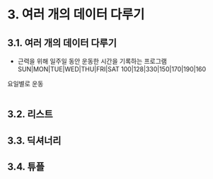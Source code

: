 # 3. 여러 개의 데이터 다루기
## 3.1. 여러 개의 데이터 다루기
- 근력을 위해 일주일 동안 운동한 시간을 기록하는 프로그램
SUN|MON|TUE|WED|THU|FRI|SAT
100|128|330|150|170|190|160

요일별로 운동
~~~
~~~

## 3.2. 리스트
## 3.3. 딕셔너리
## 3.4. 튜플
